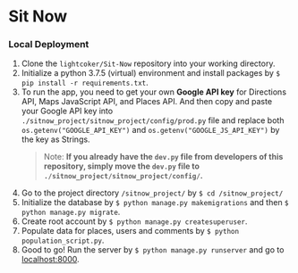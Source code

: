 # Sit Now

### Local Deployment

1. Clone the `lightcoker/Sit-Now` repository into your working directory.
2. Initialize a python 3.7.5 (virtual) environment and install packages by `$ pip install -r requirements.txt`.
3. To run the app, you need to get your own **Google API key** for Directions API, Maps JavaScript API, and Places API. And then copy and paste your Google API key into `./sitnow_project/sitnow_project/config/prod.py` file and replace both `os.getenv("GOOGLE_API_KEY")` and `os.getenv("GOOGLE_JS_API_KEY")` by the key as Strings.
   > Note: **If you already have the `dev.py` file from developers of this repository, simply move the `dev.py` file to `./sitnow_project/sitnow_project/config/`.**
4. Go to the project directory `/sitnow_project/` by `$ cd /sitnow_project/`
5. Initialize the database by `$ python manage.py makemigrations` and then `$ python manage.py migrate`.
6. Create root account by `$ python manage.py createsuperuser`.
7. Populate data for places, users and comments by `$ python population_script.py`.
8. Good to go! Run the server by `$ python manage.py runserver` and go to [localhost:8000](http://localhost:8000/).
